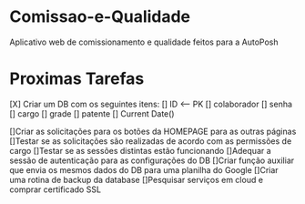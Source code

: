 # Comissao-e-Qualidade
Aplicativo web de comissionamento e qualidade feitos para a AutoPosh

# Proximas Tarefas
[X] Criar um DB com os seguintes itens:
    [] ID <-- PK
    [] colaborador 
    [] senha 
    [] cargo
    [] grade
    [] patente
    [] Current Date()

[]Criar as solicitações para os botões da HOMEPAGE para as outras páginas
[]Testar se as solicitações são realizadas de acordo com as permissões de cargo
[]Testar se as sessões distintas estão funcionando
[]Adequar a sessão de autenticação para as configurações do DB
[]Criar função auxiliar que envia os mesmos dados do DB para uma planilha do Google
[]Criar uma rotina de backup da database
[]Pesquisar serviços em cloud e comprar certificado SSL
